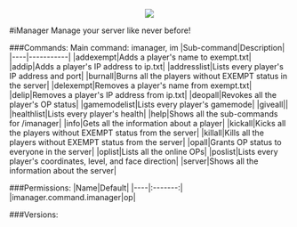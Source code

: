 <p align="center">
  <img src="https://raw.githubusercontent.com/Gamecrafter/PocketMine-Plugins/master/iManager/images/icon.png?raw=true"/>
</p>
#iManager
Manage your server like never before!

###Commands:
Main command: imanager, im
|Sub-command|Description|
|----|-----------|
|addexempt|Adds a player's name to exempt.txt|
|addip|Adds a player's IP address to ip.txt|
|addresslist|Lists every player's IP address and port|
|burnall|Burns all the players without EXEMPT status in the server|
|delexempt|Removes a player's name from exempt.txt|
|delip|Removes a player's IP address from ip.txt|
|deopall|Revokes all the player's OP status|
|gamemodelist|Lists every player's gamemode|
|giveall||
|healthlist|Lists every player's health|
|help|Shows all the sub-commands for /imanager|
|info|Gets all the information about a player|
|kickall|Kicks all the players without EXEMPT status from the server|
|killall|Kills all the players without EXEMPT status from the server|
|opall|Grants OP status to everyone in the server|
|oplist|Lists all the online OPs|
|poslist|Lists every player's coordinates, level, and face direction|
|server|Shows all the information about the server|

###Permissions:
|Name|Default|
|----|:-------:|
|imanager.command.imanager|op|

###Versions:

